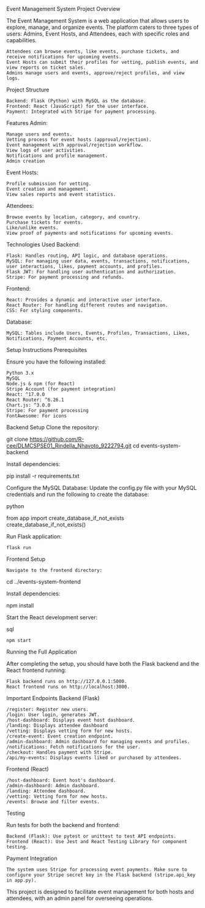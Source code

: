 Event Management System
Project Overview

The Event Management System is a web application that allows users to explore, manage, and organize events. The platform caters to three types of users: Admins, Event Hosts, and Attendees, each with specific roles and capabilities.

    Attendees can browse events, like events, purchase tickets, and receive notifications for upcoming events.
    Event Hosts can submit their profiles for vetting, publish events, and view reports on ticket sales.
    Admins manage users and events, approve/reject profiles, and view logs.

Project Structure

    Backend: Flask (Python) with MySQL as the database.
    Frontend: React (JavaScript) for the user interface.
    Payment: Integrated with Stripe for payment processing.

Features
Admin:

    Manage users and events.
    Vetting process for event hosts (approval/rejection).
    Event management with approval/rejection workflow.
    View logs of user activities.
    Notifications and profile management.
    Admin creation

Event Hosts:

    Profile submission for vetting.
    Event creation and management.
    View sales reports and event statistics.

Attendees:

    Browse events by location, category, and country.
    Purchase tickets for events.
    Like/unlike events.
    View proof of payments and notifications for upcoming events.

Technologies Used
Backend:

    Flask: Handles routing, API logic, and database operations.
    MySQL: For managing user data, events, transactions, notifications, user interactions, likes, payment accounts, and profiles.
    Flask JWT: For handling user authentication and authorization.
    Stripe: For payment processing and refunds.

Frontend:

    React: Provides a dynamic and interactive user interface.
    React Router: For handling different routes and navigation.
    CSS: For styling components.

Database:

    MySQL: Tables include Users, Events, Profiles, Transactions, Likes, Notifications, Payment Accounts, etc.

Setup Instructions
Prerequisites

Ensure you have the following installed:

    Python 3.x
    MySQL
    Node.js & npm (for React)
    Stripe Account (for payment integration)
    React: ^17.0.0
    React Router: ^6.26.1
    Chart.js: ^3.0.0
    Stripe: For payment processing
    FontAwesome: For icons

Backend Setup
Clone the repository:

git clone https://github.com/R-cee/DLMCSPSE01_Rindella_Nhavoto_9222794.git
cd events-system-backend

Install dependencies:

pip install -r requirements.txt

Configure the MySQL Database: Update the config.py file with your MySQL credentials and run the following to create the database:

python

from app import create_database_if_not_exists
create_database_if_not_exists()

Run Flask application:

    flask run

Frontend Setup

    Navigate to the frontend directory:

cd ../events-system-frontend

Install dependencies:

npm install

Start the React development server:

sql

    npm start

Running the Full Application

After completing the setup, you should have both the Flask backend and the React frontend running:

    Flask backend runs on http://127.0.0.1:5000.
    React frontend runs on http://localhost:3000.

Important Endpoints
Backend (Flask)

    /register: Register new users.
    /login: User login, generates JWT.
    /host-dashboard: Displays event host dashboard.
    /landing: Displays attendee dashboard
    /vetting: Displays vetting form for new hosts.
    /create-event: Event creation endpoint.
    /admin-dashboard: Admin dashboard for managing events and profiles.
    /notifications: Fetch notifications for the user.
    /checkout: Handles payment with Stripe.
    /api/my-events: Displays events liked or purchased by attendees.

Frontend (React)

    /host-dashboard: Event host's dashboard.
    /admin-dashboard: Admin dashboard.
    /landing: Attendee dashboard.
    /vetting: Vetting form for new hosts.
    /events: Browse and filter events.

Testing

Run tests for both the backend and frontend:

    Backend (Flask): Use pytest or unittest to test API endpoints.
    Frontend (React): Use Jest and React Testing Library for component testing.

Payment Integration

    The system uses Stripe for processing event payments. Make sure to configure your Stripe secret key in the Flask backend (stripe.api_key in app.py).

This project is designed to facilitate event management for both hosts and attendees, with an admin panel for overseeing operations.
